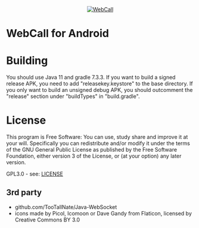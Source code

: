 <div align="center">
  <a href="https://timur.mobi/webcall"><img src="webroot/webcall-logo.png" alt="WebCall"></a>
</div>

# WebCall for Android

# Building

You should use Java 11 and gradle 7.3.3.
If you want to build a signed release APK, you need to add "releasekey.keystore" to the base directory.
If you only want to build an unsigned debug APK, you should outcomment the "release" section under "buildTypes" in "build.gradle".

# License

This program is Free Software: You can use, study share and improve it at your will. Specifically you can redistribute and/or modify it under the terms of the GNU General Public License as published by the Free Software Foundation, either version 3 of the License, or (at your option) any later version.

GPL3.0 - see: [LICENSE](LICENSE)

## 3rd party

- github.com/TooTallNate/Java-WebSocket
- icons made by Picol, Icomoon or Dave Gandy from Flaticon, licensed by Creative Commons BY 3.0

